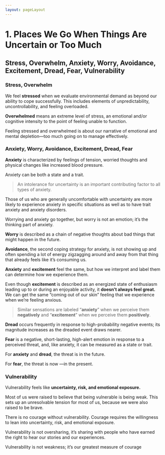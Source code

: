 ```yaml
---
layout: pageLayout
---
```


# 1. Places We Go When Things Are Uncertain or Too Much

## Stress, Overwhelm, Anxiety, Worry, Avoidance, Excitement, Dread, Fear, Vulnerability

### Stress, Overwhelm

We feel **stressed** when we evaluate environmental demand as beyond our ability to cope successfully. This includes elements of unpredictability, uncontrollability, and feeling overloaded.

**Overwhelmed** means an extreme level of stress, an emotional and/or cognitive intensity to the point of feeling unable to function.

Feeling stressed and overwhelmed is about our narrative of emotional and mental depletion—too much going on to manage effectively.

### Anxiety, Worry, Avoidance, Excitement, Dread, Fear

**Anxiety** is characterized by feelings of tension, worried thoughts and physical changes like increased blood pressure.

Anxiety can be both a state and a trait.

> An intolerance for uncertainty is an important contributing factor to all types of anxiety.

Those of us who are generally uncomfortable with uncertainty are more likely to experience anxiety in specific situations as well as to have trait anxiety and anxiety disorders.

Worrying and anxiety go together, but worry is not an emotion; it’s the thinking part of anxiety.

**Worry** is described as a chain of negative thoughts about bad things that might happen in the future.

**Avoidance**, the second coping strategy for anxiety, is not showing up and often spending a lot of energy zigzagging around and away from that thing that already feels like it’s consuming us.

**Anxiety** and **excitement** feel the same, but how we interpret and label them can determine how we experience them.

Even though **excitement** is described as an energized state of enthusiasm leading up to or during an enjoyable activity, it **doesn’t always feel great.** We can get the same “coming out of our skin” feeling that we experience when we’re feeling anxious.

> Similar sensations are labeled “**anxiety**” when we perceive them **negatively** and “**excitement**” when we perceive them **positively**.

**Dread** occurs frequently in response to high-probability negative events; its magnitude increases as the dreaded event draws nearer.

**Fear** is a negative, short-lasting, high-alert emotion in response to a perceived threat, and, like anxiety, it can be measured as a state or trait.

For **anxiety** and **dread**, the threat is in the future.

For **fear**, the threat is now —in the present.

### Vulnerability

Vulnerability feels like **uncertainty, risk, and emotional exposure.**

Most of us were raised to believe that being vulnerable is being weak. This sets up an unresolvable tension for most of us, because we were also raised to be brave.

There is no courage without vulnerability. Courage requires the willingness to lean into uncertainty, risk, and emotional exposure.

Vulnerability is not oversharing, it’s sharing with people who have earned the right to hear our stories and our experiences.

Vulnerability is not weakness; it’s our greatest measure of courage
